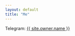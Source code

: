 ```yaml
---
layout: default
title: "Me"
---
```


Telegram: <a href="{{ site.owner.telegram }}"> {{ site.owner.name }}</a>
